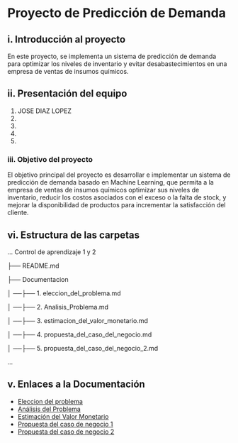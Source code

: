 # Proyecto de Predicción de Demanda

## i. Introducción al proyecto
En este proyecto, se implementa un sistema de predicción de demanda para optimizar los niveles de inventario y evitar desabastecimientos en una empresa de ventas de insumos químicos.
## ii. Presentación del equipo
1. JOSE DIAZ LOPEZ 
2.
3.
4.
5.
### iii. Objetivo del proyecto
El objetivo principal del proyecto es desarrollar e implementar un sistema de predicción de demanda basado en Machine Learning, que permita a la empresa de ventas de insumos químicos optimizar sus niveles de inventario, reducir los costos asociados con el exceso o la falta de stock, y mejorar la disponibilidad de productos para incrementar la satisfacción del cliente.
## vi. Estructura de las carpetas
...
Control de aprendizaje 1 y 2

├── README.md

├── Documentacion

│ ──├── 1. eleccion_del_problema.md

│ ──├── 2. Analisis_Problema.md

│ ──├── 3. estimacion_del_valor_monetario.md

│ ──├── 4. propuesta_del_caso_del_negocio.md

│ ──├── 5. propuesta_del_caso_del_negocio_2.md
   


...


## v. Enlaces a la Documentación

- [Eleccion del problema](./Documentacion/1.eleccion_del_problema.md)
-  [Análisis del Problema](./Documentacion/2.analisis_del_problema.md)
-  [Estimación del Valor Monetario](./Documentacion/3.Estimacion_del_Valor_Monetario.md)
-  [Propuesta del caso de negocio 1](./Documentacion/4.propuesta_del_caso_de_negocio.md)
-  [Propuesta del caso de negocio 2](./Documentacion/5.propuesta_del_caso_de_negocio_2.md)







